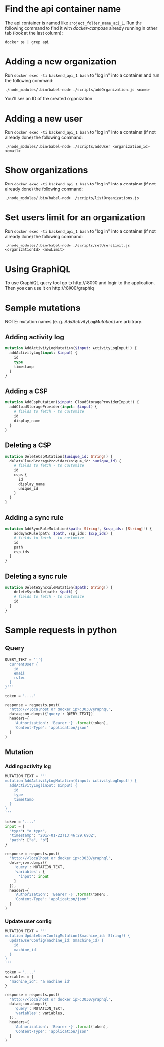 # Find the api container name

The api container is named like `project_folder_name_api_1`. Run the following
command to find it with _docker-compose_ already running in other tab (look at
the last column):

```docker ps | grep api```

# Adding a new organization

Run `docker exec -ti backend_api_1 bash` to "log in" into a container and run
the following command:

```./node_modules/.bin/babel-node ./scripts/addOrganization.js <name>```

You'll see an ID of the created organization

# Adding a new user


Run `docker exec -ti backend_api_1 bash` to "log in" into a container
(if not already done) the following command:

```./node_modules/.bin/babel-node ./scripts/addUser <organization_id> <email>```

# Show organizations

Run `docker exec -ti backend_api_1 bash` to "log in" into a container
(if not already done) the following command:

```./node_modules/.bin/babel-node ./scripts/listOrganizations.js```

# Set users limit for an organization

Run `docker exec -ti backend_api_1 bash` to "log in" into a container
(if not already done) the following command:

```./node_modules/.bin/babel-node ./scripts/setUsersLimit.js <organizationId> <newLimit>```

# Using GraphiQL

To use GraphiQL query tool go to http://<localhost or dockerIp>:8000 and login
to the application. Then you can use it on
http://<localhost or dockerIp>:8000/graphiql

# Sample mutations

NOTE: mutation names (e. g. _AddActivityLogMutation_) are arbitrary.

## Adding activity log

```graphql
mutation AddActivityLogMutation($input: ActivityLogInput!) {
  addActivityLog(input: $input) {
    id
    type
    timestamp
  }
}
```

## Adding a CSP

```graphql
mutation AddCspMutation($input: CloudStorageProviderInput!) {
  addCloudStorageProvider(input: $input) {
    # fields to fetch - to customize
    id
    display_name
  }
}
```

## Deleting a CSP

```graphql
mutation DeleteCspMutation($unique_id: String!) {
  deleteCloudStorageProvider(unique_id: $unique_id) {
    # fields to fetch - to customize
    id
    csps {
      id
      display_name
      unique_id
    }
  }
}

```

## Adding a sync rule

```graphql
mutation AddSyncRuleMutation($path: String!, $csp_ids: [String]!) {
	addSyncRule(path: $path, csp_ids: $csp_ids) {
    # fields to fetch - to customize
    id
    path
    csp_ids
  }
}
```

## Deleting a sync rule

```graphql
mutation DeleteSyncRuleMutation($path: String!) {
	deleteSyncRule(path: $path) {
    # fields to fetch - to customize
    id
  }
}
```

# Sample requests in python

## Query

```python
QUERY_TEXT = '''{
  currentUser {
    id
    email
    roles
  }
}'''

token = '....'

response = requests.post(
  'http://<localhost or docker ip>:3030/graphql',
  data=json.dumps({'query': QUERY_TEXT}),
  headers={
    'Authorization': 'Bearer {}'.format(token),
    'Content-Type': 'application/json'
  }
)
```

## Mutation

### Adding activity log

```python
MUTATION_TEXT = '''
mutation AddActivityLogMutation($input: ActivityLogInput!) {
  addActivityLog(input: $input) {
    id
    type
    timestamp
  }
}
'''

token = '....'
input = {
  "type": "a type",
  "timestamp": "2017-01-22T13:46:29.693Z",
  "path": ["a", "b"]
}

response = requests.post(
  'http://<localhost or docker ip>:3030/graphql',
  data=json.dumps({
    'query': MUTATION_TEXT,
    'variables': {
      'input': input
    }
  }),
  headers={
    'Authorization': 'Bearer {}'.format(token),
    'Content-Type': 'application/json'
  }
)
```

### Update user config

```python
MUTATION_TEXT = '''
mutation UpdateUserConfigMutation($machine_id: String!) {
  updateUserConfig(machine_id: $machine_id) {
    id
    machine_id
  }
}
'''

token = '....'
variables = {
  "machine_id": "a machine id"
}

response = requests.post(
  'http://<localhost or docker ip>:3030/graphql',
  data=json.dumps({
    'query': MUTATION_TEXT,
    'variables': variables,
  }),
  headers={
    'Authorization': 'Bearer {}'.format(token),
    'Content-Type': 'application/json'
  }
)
```
